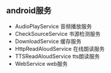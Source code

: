 ## android服务
* AudioPlayService 音频播放服务
* CheckSourceService 书源检测服务
* DownloadService 缓存服务
* HttpReadAloudService 在线朗读服务
* TTSReadAloudService tts朗读服务
* WebService web服务